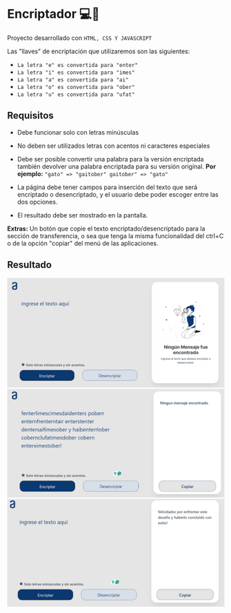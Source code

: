 # Encriptador 💻🔏

Proyecto desarrollado con ``HTML, CSS Y JAVASCRIPT``

Las "llaves" de encriptación que utilizaremos son las siguientes:

- ``La letra "e" es convertida para "enter"``
- ``La letra "i" es convertida para "imes"``
- ``La letra "a" es convertida para "ai"``
- ``La letra "o" es convertida para "ober"``
- ``La letra "u" es convertida para "ufat"``

## Requisitos

* Debe funcionar solo con letras minúsculas
* No deben ser utilizados letras con acentos ni caracteres especiales
* Debe ser posible convertir una palabra para la versión encriptada también devolver una palabra encriptada para su versión original.
**Por ejemplo:**
``"gato" => "gaitober"
gaitober" => "gato"``

* La página debe tener campos para inserción del texto que será encriptado o desencriptado, y el usuario debe poder escoger entre las dos opciones.
* El resultado debe ser mostrado en la pantalla.

**Extras:**
Un botón que copie el texto encriptado/desencriptado para la sección de transferencia, o sea que tenga la misma funcionalidad del ctrl+C o de la opción "copiar" del menú de las aplicaciones.

## Resultado

![](https://github.com/KarenHernandez08/Encriptador/blob/main/Encriptador/images/encriptador.png)
![](https://github.com/KarenHernandez08/Encriptador/blob/main/Encriptador/images/desencriptar.png)
![](https://github.com/KarenHernandez08/Encriptador/blob/main/Encriptador/images/resultado.png)

